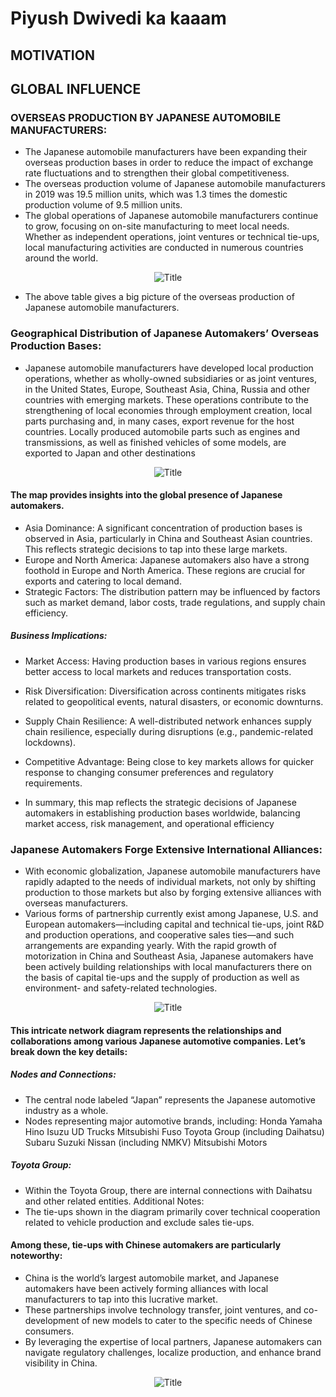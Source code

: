 # Piyush Dwivedi ka kaaam

## MOTIVATION

## GLOBAL INFLUENCE

### OVERSEAS PRODUCTION BY JAPANESE AUTOMOBILE MANUFACTURERS:

- The Japanese automobile manufacturers have been expanding their overseas production bases in order to reduce the impact of exchange rate fluctuations and to strengthen their global competitiveness.
- The overseas production volume of Japanese automobile manufacturers in 2019 was 19.5 million units, which was 1.3 times the domestic production volume of 9.5 million units.
- The global operations of Japanese automobile manufacturers continue to grow, focusing on on-site manufacturing
  to meet local needs. Whether as independent operations, joint ventures or technical tie-ups, local manufacturing
  activities are conducted in numerous countries around the world.

<p align="center">
  <img src="overseasProduction.png" alt="Title">
</p>

- The above table gives a big picture of the overseas production of Japanese automobile manufacturers.

### Geographical Distribution of Japanese Automakers’ Overseas Production Bases:

- Japanese automobile manufacturers have developed local production operations, whether as wholly-owned subsidiaries or as joint ventures, in the United States, Europe, Southeast Asia, China, Russia and other countries with emerging markets. These
  operations contribute to the strengthening of local economies through employment creation, local parts purchasing and, in many cases, export revenue for the host countries. Locally produced automobile parts such as engines and transmissions, as
  well as finished vehicles of some models, are exported to Japan and other destinations

<p align="center">
  <img src="globalDistribution.png" alt="Title">
</p>

#### The map provides insights into the global presence of Japanese automakers.

- Asia Dominance: A significant concentration of production bases is observed in Asia, particularly in China and Southeast Asian countries. This reflects strategic decisions to tap into these large markets.
- Europe and North America: Japanese automakers also have a strong foothold in Europe and North America. These regions are crucial for exports and catering to local demand.
- Strategic Factors: The distribution pattern may be influenced by factors such as market demand, labor costs, trade regulations, and supply chain efficiency.

##### Business Implications:

- Market Access: Having production bases in various regions ensures better access to local markets and reduces transportation costs.
- Risk Diversification: Diversification across continents mitigates risks related to geopolitical events, natural disasters, or economic downturns.
- Supply Chain Resilience: A well-distributed network enhances supply chain resilience, especially during disruptions (e.g., pandemic-related lockdowns).
- Competitive Advantage: Being close to key markets allows for quicker response to changing consumer preferences and regulatory requirements.

- In summary, this map reflects the strategic decisions of Japanese automakers in establishing production bases worldwide, balancing market access, risk management, and operational efficiency

### Japanese Automakers Forge Extensive International Alliances:

- With economic globalization, Japanese automobile manufacturers have rapidly adapted to the needs of individual
  markets, not only by shifting production to those markets but also by forging extensive alliances with overseas
  manufacturers.
- Various forms of partnership currently exist among Japanese, U.S. and European
  automakers—including capital and technical tie-ups, joint R&D and production operations, and cooperative sales
  ties—and such arrangements are expanding yearly. With the rapid growth of motorization in China and Southeast
  Asia, Japanese automakers have been actively building relationships with local manufacturers there on the basis of
  capital tie-ups and the supply of production as well as environment- and safety-related technologies.

<p align="center">
  <img src="tieups.png" alt="Title">
</p>

#### This intricate network diagram represents the relationships and collaborations among various Japanese automotive companies. Let’s break down the key details:

##### Nodes and Connections:

- The central node labeled “Japan” represents the Japanese automotive industry as a whole.
- Nodes representing major automotive brands, including:
  Honda
  Yamaha
  Hino
  Isuzu
  UD Trucks
  Mitsubishi Fuso
  Toyota Group (including Daihatsu)
  Subaru
  Suzuki
  Nissan (including NMKV)
  Mitsubishi Motors

##### Toyota Group:

- Within the Toyota Group, there are internal connections with Daihatsu and other related entities.
  Additional Notes:
- The tie-ups shown in the diagram primarily cover technical cooperation related to vehicle production and exclude sales tie-ups.

#### Among these, tie-ups with Chinese automakers are particularly noteworthy:

- China is the world’s largest automobile market, and Japanese automakers have been actively forming alliances with local manufacturers to tap into this lucrative market.
- These partnerships involve technology transfer, joint ventures, and co-development of new models to cater to the specific needs of Chinese consumers.
- By leveraging the expertise of local partners, Japanese automakers can navigate regulatory challenges, localize production, and enhance brand visibility in China.

<p align="center">
  <img src="chinatieup.png" alt="Title">
</p>

